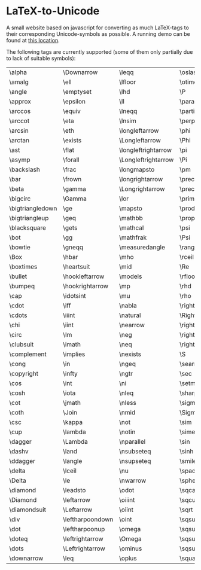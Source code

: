 # LaTeX-to-Unicode
A small website based on javascript for converting as much LaTeX-tags to their corresponding Unicode-symbols as possible.
A running demo can be found at [this location](http://koes.xyz/l2u/).

The following tags are currently supported (some of them only partially due to lack of suitable symbols):

||||||
|:----------------|:----------------|:----------------|:----------------|:----------------|
|\alpha|\Downarrow|\leqq|\oslash|\star|
|\amalg|\ell|\lfloor|\otimes|\subset|
|\angle|\emptyset|\lhd|\P|\subseteq|
|\approx|\epsilon|\ll|\parallel|\succ|
|\arccos|\equiv|\lneqq|\partial|\succeq|
|\arccot|\eta|\lnsim|\perp|\sum|
|\arcsin|\eth|\longleftarrow|\phi|\supset|
|\arctan|\exists|\Longleftarrow|\Phi|\supseteq|
|\ast|\flat|\longleftrightarrow|\pi|\surd|
|\asymp|\forall|\Longleftrightarrow|\Pi|\swarrow|
|\backslash|\frac|\longmapsto|\pm|\tan|
|\bar|\frown|\longrightarrow|\prec|\tanh|
|\beta|\gamma|\Longrightarrow|\preceq|\tau|
|\bigcirc|\Gamma|\lor|\prime|\textbf|
|\bigtriangledown|\ge|\mapsto|\prod|\textit|
|\bigtriangleup|\geq|\mathbb|\propto|\theta|
|\blacksquare|\gets|\mathcal|\psi|\theta|
|\bot|\gg|\mathfrak|\Psi|\Theta|
|\bowtie|\gneqq|\measuredangle|\rangle|\Theta|
|\Box|\hbar|\mho|\rceil|\times|
|\boxtimes|\heartsuit|\mid|\Re|\top|
|\bullet|\hookleftarrow|\models|\rfloor|\triangle|
|\bumpeq|\hookrightarrow|\mp|\rhd|\triangleleft|
|\cap|\idotsint|\mu|\rho|\triangleright|
|\cdot|\iff|\nabla|\rightarrow|\unlhd|
|\cdots|\iiint|\natural|\Rightarrow|\unrhd|
|\chi|\iint|\nearrow|\rightharpoondown|\uparrow|
|\circ|\Im|\neg|\rightharpoonup|\Uparrow|
|\clubsuit|\imath|\neq|\rightleftharpoons|\updownarrow|
|\complement|\implies|\nexists|\S|\Updownarrow|
|\cong|\in|\ngeq|\searrow|\uplus|
|\copyright|\infty|\ngtr|\sec|\upsilon|
|\cos|\int|\ni|\setminus|\upsilon|
|\cosh|\iota|\nleq|\sharp|\Upsilon|
|\cot|\jmath|\nless|\sigma|\varepsilon|
|\coth|\Join|\nmid|\Sigma|\varnothing|
|\csc|\kappa|\not|\sim|\varphi|
|\cup|\lambda|\notin|\simeq|\varsigma|
|\dagger|\Lambda|\nparallel|\sin|\vartheta|
|\dashv|\land|\nsubseteq|\sinh|\vdash|
|\ddagger|\langle|\nsupseteq|\smile|\vec|
|\delta|\lceil|\nu|\spadesuit|\vee|
|\Delta|\le|\nwarrow|\sphericalangle|\wedge|
|\diamond|\leadsto|\odot|\sqcap|\wp|
|\Diamond|\leftarrow|\oiiint|\sqcup|\wr|
|\diamondsuit|\Leftarrow|\oiint|\sqrt|\xi|
|\div|\leftharpoondown|\oint|\sqsubset|\Xi|
|\dot|\leftharpoonup|\omega|\sqsubseteq|\zeta|
|\doteq|\leftrightarrow|\Omega|\sqsupset|
|\dots|\Leftrightarrow|\ominus|\sqsupseteq|
|\downarrow|\leq|\oplus|\square|

